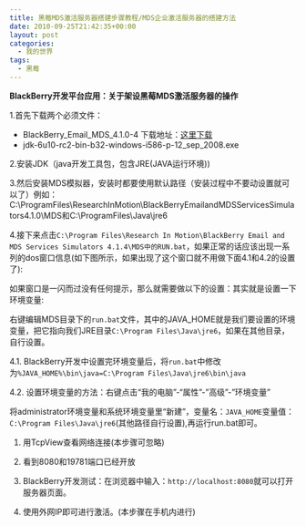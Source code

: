 ```yaml
---
title: 黑莓MDS激活服务器搭建步骤教程/MDS企业激活服务器的搭建方法
date: 2010-09-25T21:42:35+00:00
layout: post
categories:
  - 我的世界
tags:
  - 黑莓
---
```


**BlackBerry开发平台应用：关于架设黑莓MDS激活服务器的操作**

1.首先下载两个必须文件：

* BlackBerry_Email_MDS_4.1.0-4 下载地址：[这里下载](http://down.maxpda.com/blackberry/BlackBerry_Email_MDS_4.1.4.html)
* jdk-6u10-rc2-bin-b32-windows-i586-p-12_sep_2008.exe

2.安装JDK（java开发工具包，包含JRE(JAVA运行环境))

3.然后安装MDS模拟器，安装时都要使用默认路径（安装过程中不要动设置就可以了）例如：C:\ProgramFiles\ResearchInMotion\BlackBerryEmailandMDSServicesSimulators4.1.0\MDS和C:\ProgramFiles\Java\jre6

4.接下来点击`C:\Program Files\Research In Motion\BlackBerry Email and MDS Services Simulators 4.1.4\MDS中的RUN.bat`，如果正常的话应该出现一系列的dos窗口信息(如下图所示，如果出现了这个窗口就不用做下面4.1和4.2的设置了):
<!--more-->
如果窗口是一闪而过没有任何提示，那么就需要做以下的设置：其实就是设置一下环境变量:

右键编辑MDS目录下的`run.bat`文件，其中的JAVA_HOME就是我们要设置的环境变量，把它指向我们JRE目录`C:\Program Files\Java\jre6`，如果在其他目录，自行设置。

4.1. BlackBerry开发中设置完环境变量后，将`run.bat`中修改为`%JAVA_HOME%\bin\java=C:\Program Files\Java\jre6\bin\java`

4.2. 设置环境变量的方法：右键点击“我的电脑”-“属性”-”高级”-”环境变量”

将administrator环境变量和系统环境变量里“新建”，变量名：`JAVA_HOME`变量值：`C:\Program Files\Java\jre6`(其他路径自行设置),再运行run.bat即可。

  1. 用TcpView查看网络连接(本步骤可忽略)

  2. 看到8080和19781端口已经开放

  3. BlackBerry开发测试：在浏览器中输入：`http://localhost:8080`就可以打开服务器页面。

  4. 使用外网IP即可进行激活。(本步骤在手机内进行)